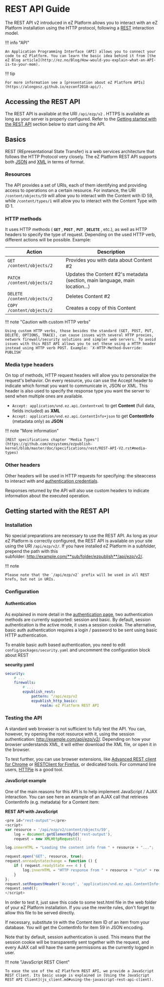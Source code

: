 # REST API Guide

The REST API v2 introduced in eZ Platform allows you to interact with an eZ Platform installation using the HTTP protocol, following a [REST](http://en.wikipedia.org/wiki/Representational_state_transfer) interaction model.

!!! info "API"

    An Application Programming Interface (API) allows you to connect your code to eZ Platform. You can learn the basic idea behind it from [the eZ Blog article](http://ez.no/Blog/How-would-you-explain-what-an-API-is-to-your-mom).

!!! tip

    For more information see a [presentation about eZ Platform APIs](https://alongosz.github.io/ezconf2018-api/).

## Accessing the REST API

The REST API is available at the URI `/api/ezp/v2` . HTTPS is available as long as your server is properly configured. Refer to the [Getting started with the REST API](#getting-started-with-the-rest-api) section below to start using the API.

## Basics

REST (REpresentational State Transfer) is a web services architecture that follows the HTTP Protocol very closely. The eZ Platform REST API supports both [JSON](http://www.json.org/) and [XML](http://www.w3.org/XML/) in terms of format.

### Resources

The API provides a set of URIs, each of them identifying and providing access to operations on a certain resource. For instance, the URI `/content/objects/59` will allow you to interact with the Content with ID 59, while `/content/types/1` will allow you to interact with the Content Type with ID 1.

### HTTP methods

It uses HTTP methods ( **`GET`** , **`POST`** , **`PUT`** , **`DELETE`** , etc.), as well as HTTP headers to specify the type of request. Depending on the used HTTP verb, different actions will be possible. Example:

|Action|Description|
|------|-----------|
|`GET  /content/objects/2`| Provides you with data about Content \#2|
|`PATCH  /content/objects/2`| Updates the Content \#2's metadata (section, main language, main location...)|
|`DELETE  /content/objects/2`| Deletes Content \#2|
|`COPY  /content/objects/2`| Creates a copy of this Content|

!!! note "Caution with custom HTTP verbs"

    Using custom HTTP verbs, those besides the standard (GET, POST, PUT, DELETE, OPTIONS, TRACE), can cause issues with several HTTP proxies, network firewall/security solutions and simpler web servers. To avoid issues with this REST API allows you to set these using a HTTP header instead using HTTP verb POST. Example: `X-HTTP-Method-Override: PUBLISH`

### Media type headers

On top of methods, HTTP request headers will allow you to personalize the request's behavior. On every resource, you can use the Accept header to indicate which format you want to communicate in, JSON or XML. This header is also used to specify the response type you want the server to send when multiple ones are available.

-   `Accept: application/vnd.ez.api.Content+xml` to get **Content** (full data, fields included) as **XML**
-   `Accept: application/vnd.ez.api.ContentInfo+json` to get **ContentInfo** (metadata only) as **JSON**

!!! note "More information"

    [REST specifications chapter "Media Types"](https://github.com/ezsystems/ezpublish-kernel/blob/master/doc/specifications/rest/REST-API-V2.rst#media-types)

### Other headers

Other headers will be used in HTTP requests for specifying: the siteaccess to interact with and [authentication credentials](general_rest_usage.md#rest-api-authentication).

Responses returned by the API will also use custom headers to indicate information about the executed operation.

## Getting started with the REST API

### Installation

No special preparations are necessary to use the REST API. As long as your eZ Platform is correctly configured, the REST API is available on your site using the URI `/api/ezp/v2/`. If you have installed eZ Platform in a subfolder, prepend the path with this subfolder: http://example.com/**sub/folder/ezpublish**/api/ezp/v2/.

!!! note

    Please note that the `/api/ezp/v2` prefix will be used in all REST hrefs, but not in URIs.

### Configuration

#### Authentication

As explained in more detail in the [authentication page](general_rest_usage.md#rest-api-authentication), two authentication methods are currently supported: session and basic. By default, session authentication is the active mode, it uses a session cookie. The alternative, basic auth authentication requires a login / password to be sent using basic HTTP authentication.

To enable basic auth based authentication, you need to edit `config/packages/security.yaml` and uncomment the configuration block about REST

**security.yaml**

```yaml
security:
    # ...
    firewalls:
        # ...
        ezpublish_rest:
            pattern: ^/api/ezp/v2
            ezpublish_http_basic:
                realm: eZ Platform REST API
```

### Testing the API

A standard web browser is not sufficient to fully test the API. You can, however, try opening the root resource with it, using the session authentication: http://example.com/api/ezp/v2/. Depending on how your browser understands XML, it will either download the XML file, or open it in the browser.

To test further, you can use browser extensions, like [Advanced REST client for Chrome](https://chrome.google.com/webstore/detail/advanced-rest-client/hgmloofddffdnphfgcellkdfbfbjeloo) or [RESTClient for Firefox](https://addons.mozilla.org/firefox/addon/restclient/), or dedicated tools. For command line users, [HTTPie](https://github.com/jkbr/httpie) is a good tool.

#### JavaScript example

One of the main reasons for this API is to help implement JavaScript / AJAX interaction. You can see here an example of an AJAX call that retrieves ContentInfo (e.g. metadata) for a Content item:

**REST API with JavaScript**

```javascript
<pre id="rest-output"></pre>
<script>
var resource = '/api/ezp/v2/content/objects/59',
    log = document.getElementById('rest-output'),
    request = new XMLHttpRequest();

log.innerHTML = "Loading the content info from " + resource + "...";

request.open('GET', resource, true);
request.onreadystatechange = function () {
    if ( request.readyState === 4 ) {
        log.innerHTML = "HTTP response from " + resource + "\n\n" + request.getAllResponseHeaders() + "\n" + request.responseText;
    }
};
request.setRequestHeader('Accept', 'application/vnd.ez.api.ContentInfo+json');
request.send();
</script>
```

In order to test it, just save this code to some test.html file in the web folder of your eZ Platform installation. If you use the rewrite rules, don't forget to allow this file to be served directly.

If necessary, substitute `59` with the Content item ID of an item from your database. You will get the ContentInfo for item 59 in JSON encoding.

Note that by default, session authentication is used. This means that the session cookie will be transparently sent together with the request, and every AJAX call will have the same permissions as the currently logged in user.

!!! note "JavaScript REST Client"

    To ease the use of the eZ Platform REST API, we provide a JavaScript REST Client. Its basic usage is explained in [Using the JavaScript REST API Client](js_client.md#using-the-javascript-rest-api-client).
